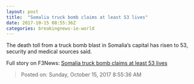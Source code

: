 ```yaml
---
layout: post
title:  "Somalia truck bomb claims at least 53 lives"
date: 2017-10-15 08:55:36Z
categories: breakingnews-ie-world
---
```


The death toll from a truck bomb blast in Somalia’s capital has risen to 53, security and medical sources said.


Full story on F3News: [Somalia truck bomb claims at least 53 lives](http://www.f3nws.com/n/X22rRH)

> Posted on: Sunday, October 15, 2017 8:55:36 AM
